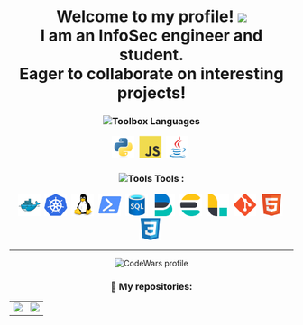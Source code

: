 <h1 align="center">Welcome to my profile!  <img src="https://github.com/blackcater/blackcater/raw/main/images/Hi.gif" height="32"/> <br>
I am an InfoSec engineer and student. <br>
Eager to collaborate on interesting projects!</h1>

<div align="center">

### <img src="https://user-images.githubusercontent.com/74038190/212284087-bbe7e430-757e-4901-90bf-4cd2ce3e1852.gif" alt="Toolbox" width="20" height="20"> Languages

<div align="center">
  <img src="https://github.com/devicons/devicon/blob/master/icons/python/python-original.svg" title="Python" alt="Python" width="40" height="40"/>&nbsp;
  <img src="https://github.com/devicons/devicon/blob/master/icons/javascript/javascript-original.svg" title="JS" alt="JS" width="40" height="40"/>&nbsp;
  <img src="https://github.com/devicons/devicon/blob/master/icons/java/java-original.svg" title="Java" alt="Java" width="40" height="40"/>&nbsp;
</div>

### <img src="https://raw.githubusercontent.com/Tarikul-Islam-Anik/Animated-Fluent-Emojis/master/Emojis/Objects/Hammer%20and%20Wrench.png" alt="Tools" width="20" height="20"> Tools :

<div align="center">
  <img src="https://github.com/devicons/devicon/blob/master/icons/docker/docker-original.svg" title="Docker" alt="Docker" width="40" height="40"/>&nbsp;
  <img src="https://github.com/devicons/devicon/blob/master/icons/kubernetes/kubernetes-original.svg" title="Kubernetes" alt="Kubernetes" width="40" height="40"/>&nbsp;
  <img src="https://github.com/devicons/devicon/blob/master/icons/linux/linux-original.svg" title="linux" alt="linux" width="40" height="40"/>&nbsp;
  <img src="https://github.com/devicons/devicon/blob/master/icons/powershell/powershell-original.svg" title="powershell" alt="powershell" width="40" height="40"/>&nbsp;
  <img src="https://github.com/devicons/devicon/blob/master/icons/azuresqldatabase/azuresqldatabase-original.svg" title="SQL" alt="SQL" width="40" height="40"/>&nbsp;
  <img src="https://github.com/devicons/devicon/blob/master/icons/beats/beats-original.svg" title="beats" alt="beats" width="40" height="40"/>&nbsp;
  <img src="https://github.com/devicons/devicon/blob/master/icons/elasticsearch/elasticsearch-original.svg" title="elasticsearch" alt="elasticsearch" width="40" height="40"/>&nbsp;
  <img src="https://github.com/devicons/devicon/blob/master/icons/logstash/logstash-original.svg" title="logstash" alt="logstash" width="40" height="40"/>&nbsp;
  <img src="https://github.com/devicons/devicon/blob/master/icons/git/git-original.svg" title="git" alt="git" width="40" height="40"/>&nbsp;
  <img src="https://github.com/devicons/devicon/blob/master/icons/html5/html5-original.svg" title="html5" alt="html5" width="40" height="40"/>&nbsp;
  <img src="https://github.com/devicons/devicon/blob/master/icons/css3/css3-original.svg" title="css3" alt="css3" width="40" height="40"/>&nbsp;
</div>

---

![CodeWars profile](https://www.codewars.com/users/matthewJull/badges/large)

<h3 align="center"><strong>📕 My repositories:</strong></h3>
<div align="center">

<table>
  <tr>
     <td>
      <a href="https://github.com/matthewJull/writeups">
        <img src="https://github-readme-stats.vercel.app/api/pin/?username=darkdr1ver&repo=writeups&title_color=4272f5&bg_color=171421&text_color=ffffff&icon_color=4272f5&border_color=4272f5&border_radius=20&line_height=25" width="400" />
      </a>
    </td>
    <td>
      <a href="https://github.com/matthewJull/odin-recipes">
        <img src="https://github-readme-stats.vercel.app/api/pin/?username=darkdr1ver&repo=odin-recipes&title_color=4272f5&bg_color=171421&text_color=ffffff&icon_color=4272f5&border_color=4272f5&border_radius=20&line_height=25" width="400" />
      </a>
    </td>
  </tr>
</table>

</div>
